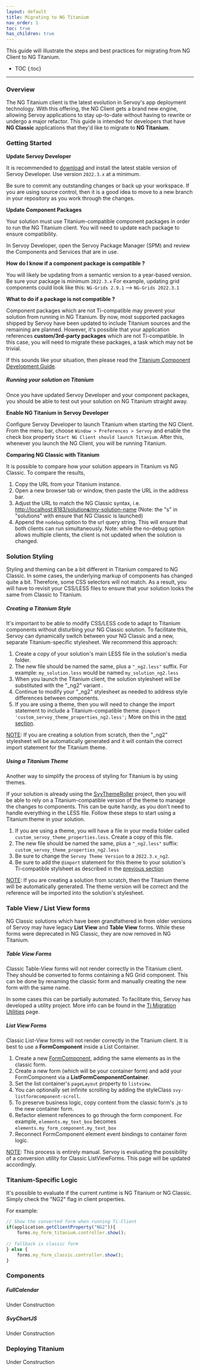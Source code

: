 ```yaml
---
layout: default
title: Migrating to NG Titanium
nav_order: 1
toc: true
has_children: true
---
```


This guide will illustrate the steps and best practices for migrating from NG Client to NG Titanium.
* TOC
{:toc}
------



### Overview

The NG Titanium client is the latest evolution in Servoy's app deployment technology. With this offering, the NG Client gets a brand new engine, allowing Servoy applications to stay up-to-date without having to rewrite or undergo a major refactor. This guide is intended for developers that have **NG Classic** applications that they'd like to migrate to **NG Titanium**.

### Getting Started

**Update Servoy Developer**

It is recommended to [download](https://servoy.com/download) and install the latest stable version of Servoy Developer. Use version `2022.3.x` at a minimum.

Be sure to commit any outstanding changes or back up your workspace. If you are using source control, then it is a good idea to move to a new branch in your repository as you work through the changes.

**Update Component Packages**

Your solution must use Titanium-compatible component packages in order to run the NG Titanium client. You will need to update each package to ensure compatibility.

In Servoy Developer, open the Servoy Package Manager (SPM) and review the Components and Services that are in use. 

**How do I know if a component package is compatible ?**

You will likely be updating from a semantic version to a year-based version. Be sure your package is minimum `2022.3.x`
For example, updating grid components could look like this:  `NG-Grids 2.9.1`  -->  `NG-Grids 2022.3.1`

**What to do if a package is not compatible ?**

Component packages which are not Ti-compatible may prevent your solution from running in NG Titanium. By now, most supported packages shipped by Servoy have been updated to include Titanium sources and the remaining are planned.  However, it's possible that your application references **custom/3rd-party packages** which are not Ti-compatible. In this case, you will need to migrate these packages, a task which may not be trivial. 

If this sounds like your situation, then please read the [Titanium Component Development Guide](https://servoy.github.io/servoy-doc/ng-titanium-component-development-guide.html). 

##### Running your solution on Titanium

Once you have updated Servoy Developer and your component packages, you should be able to test out your solution on NG Titanium straight away.

**Enable NG Titanium in Servoy Developer**

Configure Servoy Developer to launch Titanium when starting the NG Client. From the menu bar, choose `Window > Preferences > Servoy` and enable the check box property `Start NG Client should launch Titanium`. After this, whenever you launch the NG Client, you will be running Titanium.

**Comparing NG Classic with Titanium**

It is possible to compare how your solution appears in Titanium vs NG Classic. To compare the results,

1. Copy the URL from your Titanium instance. 
2. Open a new browser tab or window, then paste the URL in the address bar.
3. Adjust the URL to match the NG Classic syntax, i.e. [http://localhost:8183/solution**s**/my-solution-name](http://localhost:8183/solutions/my-solution-name) 
   (Note: the "s" in "solutions" with ensure that NG Classic is launched)
4. Append the `nodebug` option to the url query string. This will ensure that both clients can run simultaneously.
   Note: while the no-debug option allows multiple clients, the client is not updated when the solution is changed.

### Solution Styling

Styling and theming can be a bit different in Titanium compared to NG Classic. In some cases, the underlying markup of components has changed quite a bit. Therefore, some CSS selectors will not match. As a result, you will have to revisit your CSS/LESS files to ensure that your solution looks the same from Classic to Titanium.

##### Creating a Titanium Style

It's important to be able to modify CSS/LESS code to adapt to Titanium components without disturbing your NG Classic solution. To facilitate this, Servoy can dynamically switch between your NG Classic and a new, separate Titanium-specific stylesheet. We recommend this approach:

1. Create a copy of your solution's main LESS file in the solution's media folder.
2. The new file should be named the same, plus a `"_ng2.less"` suffix.
   For example: `my_solution.less` would be named `my_solution_ng2.less`
3. When you launch the Titanium client, the solution stylesheet will be substituted with the "_ng2" variant .
4. Continue to modify your "_ng2" stylesheet as needed to address style differences between components.
5. If you are using a theme, then you will need to change the import statement to include a Titanium-compatible theme.
   `@import 'custom_servoy_theme_properties_ng2.less';` More on this in the [next section](#using-a-titanium-theme).

<u>NOTE</u>: If you are creating a solution from scratch, then the "_ng2" stylesheet will be automatically generated and it will contain the correct import statement for the Titanium theme.



##### Using a Titanium Theme

Another way to simplify the process of styling for Titanium is by using themes.

If your solution is already using the [SvyThemeRoller](https://github.com/Servoy/svyThemeRoller/wiki) project, then you will be able to rely on a Titanium-compatible version of the theme to manage the changes to components. This can be quite handy, as you don't need to handle everything in the LESS file. Follow these steps to start using a Titanium theme in your solution.

1. If you are using a theme, you will have a file in your media folder called `custom_servoy_theme_properties.less`. Create a copy of this file.
2. The new file should be named the same, plus a `"_ng2.less"` suffix: `custom_servoy_theme_properties_ng2.less`
3. Be sure to change the `Servoy Theme Version` to a `2022.3.x_ng2`.
4. Be sure to add the `@import` statement for this theme to your solution's Ti-compatible stylsheet as described in the [previous section](#creating-a-titanium-style)

<u>NOTE</u>: If you are creating a solution from scratch, then the Titanium theme will be automatically generated. The theme version will be correct and the reference will be imported into the solution's stylesheet.



### Table View / List View forms

NG Classic solutions which have been grandfathered in from older versions of Servoy may have legacy **List View** and **Table View** forms. While these forms were deprecated in NG Classic, they are now removed in NG Titanium.

##### Table View Forms

Classic Table-View forms will not render correctly in the Titanium client. They should be converted to forms containing a NG Grid component. This can be done by renaming the classic form and manually creating the new form with the same name.

In some cases this can be partially automated. To facilitate this, Servoy has developed a utility project. More info can be found in the [Ti Migration Utilities](https://servoy.github.io/servoy-doc/ng-titanium-migration-utilities.html) page.

##### List View Forms

Classic List-View forms will not render correctly in the Titanium client. It is best to use a **FormComponent** inside a List Container.

1. Create a new [FormComponent](https://wiki.servoy.com/display/DOCS/Form+Component), adding the same elements as in the classic form. 
2. Create a new form (which will be your container form) and add your FormComponent via a **ListFormComponentContainer**.
3. Set the list container's `pageLayout` property to `listview`.
4. You can optionally set infinite scrolling by adding the styleClass `svy-listformcomponent-scroll`.
5. To preserve business logic, copy content from the classic form's .js to the new container form.
6. Refactor element references to go through the form component. For example, `elements.my_text_box` becomes `elements.my_form_component.my_text_box`
7. Reconnect FormComponent element event bindings to container form logic.

<u>NOTE</u>: This process is entirely manual. Servoy is evaluating the possibility of a conversion utility for Classic ListViewForms. This page will be updated accordingly.



### Titanium-Specific Logic

It's possible to evaluate if the current runtime is NG Titanium or NG Classic. Simply check the "NG2" flag in client properties.

For example:

```javascript
// Show the converted form when running Ti-Client
if(application.getClientProperty("NG2")){
    forms.my_form_titanium.controller.show();
    
// fallback is classic form
} else {
    forms.my_form_classic.controller.show();
}
```



### Components

##### FullCalendar

Under Construction

##### SvyChartJS

Under Construction

### Deploying Titanium

Under Construction

